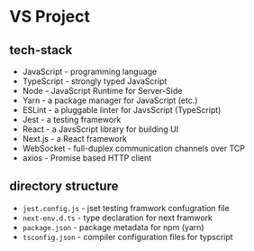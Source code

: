 # VS Project

## tech-stack

* JavaScript - programming language
* TypeScript - strongly typed JavaScript
* Node - JavaScript Runtime for Server-Side
* Yarn - a package manager for JavaScript (etc.)
* ESLint - a pluggable linter for JavsScript (TypeScript)
* Jest - a testing framework
* React - a JavsScript library for building UI
* Next.js - a React framework
* WebSocket - full-duplex communication channels over TCP
* axios - Promise based HTTP client

## directory structure

* `jest.config.js` - jset testing framwork confugration file
* `next-env.d.ts` - type declaration for next framwork
* `package.json` - package metadata for npm (yarn)
* `tsconfig.json` - compiler configuration files for typscript
